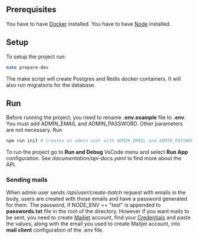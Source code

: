 ## Prerequisites

You have to have [Docker](https://docs.docker.com/engine/install/) installed.
You have to have [Node](https://nodejs.org/en/download/package-manager#nvm) installed.

## Setup

To setup the project run:

```bash
make prepare-dev
```

The make script will create Postgres and Redis docker containers. It will also run migrations for the database.

## Run

Before running the project, you need to rename **.env.example** file to **.env**. You must add ADMIN_EMAIL and ADMIN_PASSWORD. Other parameters are not necessary.
Run

```bash
npm run init # creates an admin user with ADMIN_EMAIL and ADMIN_PASSWORD
```

To run the project go to **Run and Debug** VsCode menu and select **Run App** configuration.
See _*documentation/api-docs.yaml*_ to find more about the API.

### Sending mails

When admin user sends _/api/user/create-batch_ request with emails in the body, users are created with those emails and have a password generated for them. The password, if NODE_ENV == "test" is appended to **passwords.txt** file in the root of the directory.
However if you want mails to be sent, you need to create [Mailjet](https://app.mailjet.com/signin?) account, find your [Credentials](https://app.mailjet.com/account/apikeys) and paste the values, along with the email you used to create Mailjet account, into **mail client** configuration of the .env file.
